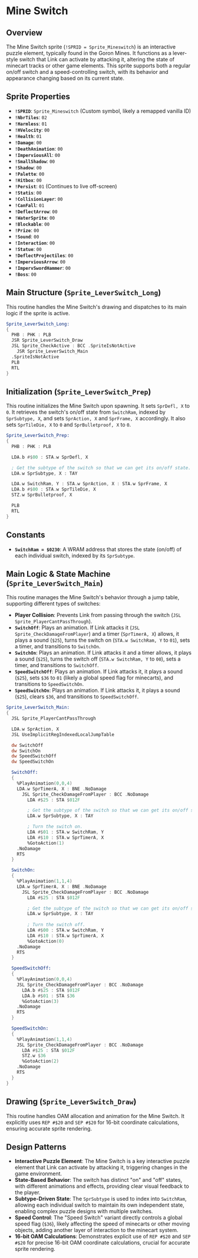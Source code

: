 # Mine Switch

## Overview
The Mine Switch sprite (`!SPRID = Sprite_Mineswitch`) is an interactive puzzle element, typically found in the Goron Mines. It functions as a lever-style switch that Link can activate by attacking it, altering the state of minecart tracks or other game elements. This sprite supports both a regular on/off switch and a speed-controlling switch, with its behavior and appearance changing based on its current state.

## Sprite Properties
*   **`!SPRID`**: `Sprite_Mineswitch` (Custom symbol, likely a remapped vanilla ID)
*   **`!NbrTiles`**: `02`
*   **`!Harmless`**: `01`
*   **`!HVelocity`**: `00`
*   **`!Health`**: `01`
*   **`!Damage`**: `00`
*   **`!DeathAnimation`**: `00`
*   **`!ImperviousAll`**: `00`
*   **`!SmallShadow`**: `00`
*   **`!Shadow`**: `00`
*   **`!Palette`**: `00`
*   **`!Hitbox`**: `00`
*   **`!Persist`**: `01` (Continues to live off-screen)
*   **`!Statis`**: `00`
*   **`!CollisionLayer`**: `00`
*   **`!CanFall`**: `01`
*   **`!DeflectArrow`**: `00`
*   **`!WaterSprite`**: `00`
*   **`!Blockable`**: `00`
*   **`!Prize`**: `00`
*   **`!Sound`**: `00`
*   **`!Interaction`**: `00`
*   **`!Statue`**: `00`
*   **`!DeflectProjectiles`**: `00`
*   **`!ImperviousArrow`**: `00`
*   **`!ImpervSwordHammer`**: `00`
*   **`!Boss`**: `00`

## Main Structure (`Sprite_LeverSwitch_Long`)
This routine handles the Mine Switch's drawing and dispatches to its main logic if the sprite is active.

```asm
Sprite_LeverSwitch_Long:
{
  PHB : PHK : PLB
  JSR Sprite_LeverSwitch_Draw
  JSL Sprite_CheckActive : BCC .SpriteIsNotActive
    JSR Sprite_LeverSwitch_Main
  .SpriteIsNotActive
  PLB
  RTL
}
```

## Initialization (`Sprite_LeverSwitch_Prep`)
This routine initializes the Mine Switch upon spawning. It sets `SprDefl, X` to `0`. It retrieves the switch's on/off state from `SwitchRam`, indexed by `SprSubtype, X`, and sets `SprAction, X` and `SprFrame, X` accordingly. It also sets `SprTileDie, X` to `0` and `SprBulletproof, X` to `0`.

```asm
Sprite_LeverSwitch_Prep:
{
  PHB : PHK : PLB

  LDA.b #$00 : STA.w SprDefl, X

  ; Get the subtype of the switch so that we can get its on/off state.
  LDA.w SprSubtype, X : TAY

  LDA.w SwitchRam, Y : STA.w SprAction, X : STA.w SprFrame, X
  LDA.b #$00 : STA.w SprTileDie, X
  STZ.w SprBulletproof, X

  PLB
  RTL
}
```

## Constants
*   **`SwitchRam = $0230`**: A WRAM address that stores the state (on/off) of each individual switch, indexed by its `SprSubtype`.

## Main Logic & State Machine (`Sprite_LeverSwitch_Main`)
This routine manages the Mine Switch's behavior through a jump table, supporting different types of switches:

*   **Player Collision**: Prevents Link from passing through the switch (`JSL Sprite_PlayerCantPassThrough`).
*   **`SwitchOff`**: Plays an animation. If Link attacks it (`JSL Sprite_CheckDamageFromPlayer`) and a timer (`SprTimerA, X`) allows, it plays a sound (`$25`), turns the switch on (`STA.w SwitchRam, Y` to `01`), sets a timer, and transitions to `SwitchOn`.
*   **`SwitchOn`**: Plays an animation. If Link attacks it and a timer allows, it plays a sound (`$25`), turns the switch off (`STA.w SwitchRam, Y` to `00`), sets a timer, and transitions to `SwitchOff`.
*   **`SpeedSwitchOff`**: Plays an animation. If Link attacks it, it plays a sound (`$25`), sets `$36` to `01` (likely a global speed flag for minecarts), and transitions to `SpeedSwitchOn`.
*   **`SpeedSwitchOn`**: Plays an animation. If Link attacks it, it plays a sound (`$25`), clears `$36`, and transitions to `SpeedSwitchOff`.

```asm
Sprite_LeverSwitch_Main:
{
  JSL Sprite_PlayerCantPassThrough

  LDA.w SprAction, X
  JSL UseImplicitRegIndexedLocalJumpTable

  dw SwitchOff
  dw SwitchOn
  dw SpeedSwitchOff
  dw SpeedSwitchOn

  SwitchOff:
  {
    %PlayAnimation(0,0,4)
    LDA.w SprTimerA, X : BNE .NoDamage
      JSL Sprite_CheckDamageFromPlayer : BCC .NoDamage
        LDA #$25 : STA $012F

        ; Get the subtype of the switch so that we can get its on/off state.
        LDA.w SprSubtype, X : TAY

        ; Turn the switch on.
        LDA #$01 : STA.w SwitchRam, Y
        LDA #$10 : STA.w SprTimerA, X
        %GotoAction(1)
    .NoDamage
    RTS
  }

  SwitchOn:
  {
    %PlayAnimation(1,1,4)
    LDA.w SprTimerA, X : BNE .NoDamage
      JSL Sprite_CheckDamageFromPlayer : BCC .NoDamage
        LDA #$25 : STA $012F

        ; Get the subtype of the switch so that we can get its on/off state.
        LDA.w SprSubtype, X : TAY
        
        ; Turn the switch off.
        LDA #$00 : STA.w SwitchRam, Y
        LDA #$10 : STA.w SprTimerA, X
        %GotoAction(0)
    .NoDamage
    RTS
  }

  SpeedSwitchOff:
  {
    %PlayAnimation(0,0,4)
    JSL Sprite_CheckDamageFromPlayer : BCC .NoDamage
      LDA.b #$25 : STA $012F
      LDA.b #$01 : STA $36
      %GotoAction(3)
    .NoDamage
    RTS
  }

  SpeedSwitchOn:
  {
    %PlayAnimation(1,1,4)
    JSL Sprite_CheckDamageFromPlayer : BCC .NoDamage
      LDA #$25 : STA $012F
      STZ.w $36
      %GotoAction(2)
    .NoDamage
    RTS
  }
}
```

## Drawing (`Sprite_LeverSwitch_Draw`)
This routine handles OAM allocation and animation for the Mine Switch. It explicitly uses `REP #$20` and `SEP #$20` for 16-bit coordinate calculations, ensuring accurate sprite rendering.

## Design Patterns
*   **Interactive Puzzle Element**: The Mine Switch is a key interactive puzzle element that Link can activate by attacking it, triggering changes in the game environment.
*   **State-Based Behavior**: The switch has distinct "on" and "off" states, with different animations and effects, providing clear visual feedback to the player.
*   **Subtype-Driven State**: The `SprSubtype` is used to index into `SwitchRam`, allowing each individual switch to maintain its own independent state, enabling complex puzzle designs with multiple switches.
*   **Speed Control**: The "Speed Switch" variant directly controls a global speed flag (`$36`), likely affecting the speed of minecarts or other moving objects, adding another layer of interaction to the minecart system.
*   **16-bit OAM Calculations**: Demonstrates explicit use of `REP #$20` and `SEP #$20` for precise 16-bit OAM coordinate calculations, crucial for accurate sprite rendering.
